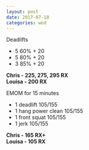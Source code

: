 ```yaml
---
layout: post
date: 2017-07-18
categories: wod
---
```


Deadlifts
- 5 60% + 20
- 5 80% + 20
- 3 85% + 20

**Chris - <span>225, 275, 295 RX</span>**<br/>
**Louisa - <span>200 RX</span>**

EMOM for 15 minutes
- 1 deadlift 105/155
- 1 hang power clean 105/155
- 1 front squat 105/155
- 1 jerk 105/155

**Chris - <span>165 RX+</span>**<br/>
**Louisa - <span>105 RX</span>**
